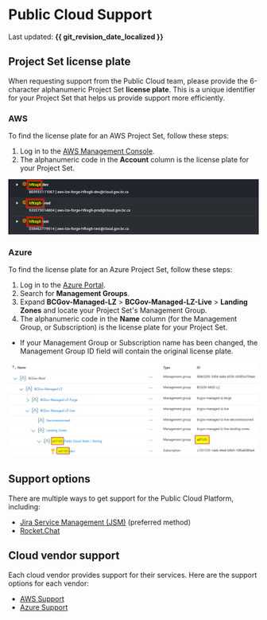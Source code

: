 # Public Cloud Support

Last updated: **{{ git_revision_date_localized }}**

## Project Set license plate

When requesting support from the Public Cloud team, please provide the 6-character alphanumeric Project Set **license plate**. This is a unique identifier for your Project Set that helps us provide support more efficiently.

### AWS

To find the license plate for an AWS Project Set, follow these steps:

1. Log in to the [AWS Management Console](https://aws.amazon.com/console/).
2. The alphanumeric code in the **Account** column is the license plate for your Project Set.

![AWS Project Set License Plate](../images/support/project-set-license-plate-example-aws.png "AWS Project Set License Plate")

### Azure

To find the license plate for an Azure Project Set, follow these steps:

1. Log in to the [Azure Portal](https://portal.azure.com/).
2. Search for **Management Groups**.
3. Expand **BCGov-Managed-LZ** > **BCGov-Managed-LZ-Live** > **Landing Zones** and locate your Project Set's Management Group.
4. The alphanumeric code in the **Name** column (for the Management Group, or Subscription) is the license plate for your Project Set.

  - If your Management Group or Subscription name has been changed, the Management Group ID field will contain the original license plate.

![Azure Project Set License Plate](../images/support/project-set-license-plate-example-azure.png "Azure Project Set License Plate")

## Support options

There are multiple ways to get support for the Public Cloud Platform, including:

- [Jira Service Management (JSM)](https://citz-do.atlassian.net/servicedesk/customer/portal/3) (preferred method)
- [Rocket.Chat](https://chat.developer.gov.bc.ca/)

## Cloud vendor support

Each cloud vendor provides support for their services. Here are the support options for each vendor:

- [AWS Support](../aws/support/enterprise-support.md)
- [Azure Support](../azure/support/enterprise-support.md)
